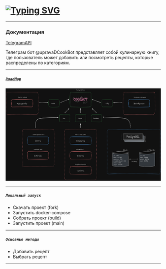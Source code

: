 # [![Typing SVG](https://readme-typing-svg.herokuapp.com?font=Dosis&center=true&vCenter=true&color=F773DA&pause=1000&width=435&height=100&weight=100&size=100&lines=CookBot)](https://git.io/typing-svg)

---

### Документация

[TelegramAPI](https://core.telegram.org/api)

<p> Телеграм бот @upravaDCookBot представляет собой кулинарную книгу, 
где пользователь может добавить или посмотреть рецепты, 
которые распределены по категориям. </p>

---

##### [`RoadMap`](https://excalidraw.com/#json=6KQLA57IucvT2vDmGJ-ai,RB7ALI8H2mQoNinbvZcFyQ)

<img alt="roadmap" height="300" src="src/main/resources/static/img.png">

---

##### `Локальный запуск`

- Скачать проект (fork)
- Запустить docker-compose
- Собрать проект (build)
- Запустить проект (main)

---

##### `Основные методы`

- Добавить рецепт
- Выбрать рецепт

---